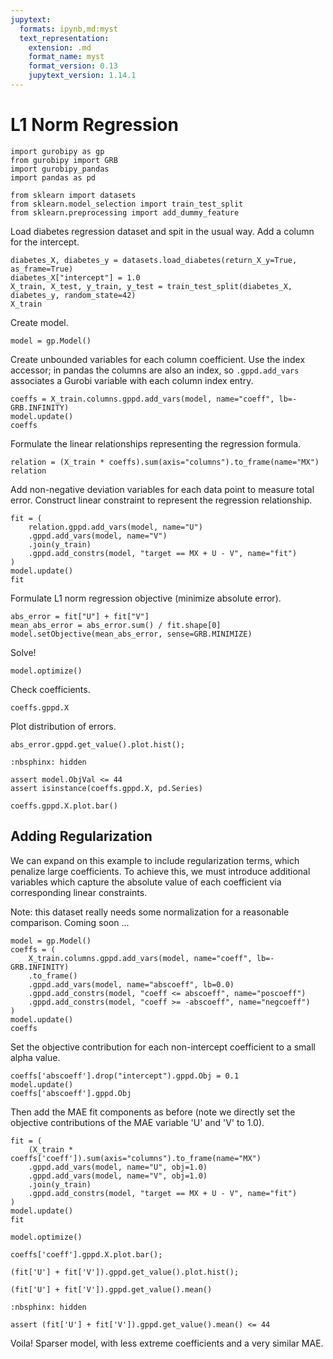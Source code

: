 ```yaml
---
jupytext:
  formats: ipynb,md:myst
  text_representation:
    extension: .md
    format_name: myst
    format_version: 0.13
    jupytext_version: 1.14.1
---
```


# L1 Norm Regression

```{code-cell}
import gurobipy as gp
from gurobipy import GRB
import gurobipy_pandas
import pandas as pd

from sklearn import datasets
from sklearn.model_selection import train_test_split
from sklearn.preprocessing import add_dummy_feature
```

Load diabetes regression dataset and spit in the usual way. Add a column for the intercept.

```{code-cell}
diabetes_X, diabetes_y = datasets.load_diabetes(return_X_y=True, as_frame=True)
diabetes_X["intercept"] = 1.0
X_train, X_test, y_train, y_test = train_test_split(diabetes_X, diabetes_y, random_state=42)
X_train
```

Create model.

```{code-cell}
model = gp.Model()
```

Create unbounded variables for each column coefficient. Use the index accessor; in pandas the columns are also an index, so `.gppd.add_vars` associates a Gurobi variable with each column index entry.

```{code-cell}
coeffs = X_train.columns.gppd.add_vars(model, name="coeff", lb=-GRB.INFINITY)
model.update()
coeffs
```

Formulate the linear relationships representing the regression formula.

```{code-cell}
relation = (X_train * coeffs).sum(axis="columns").to_frame(name="MX")
relation
```

Add non-negative deviation variables for each data point to measure total error. Construct linear constraint to represent the regression relationship.

```{code-cell}
fit = (
    relation.gppd.add_vars(model, name="U")
    .gppd.add_vars(model, name="V")
    .join(y_train)
    .gppd.add_constrs(model, "target == MX + U - V", name="fit")
)
model.update()
fit
```

Formulate L1 norm regression objective (minimize absolute error).

```{code-cell}
abs_error = fit["U"] + fit["V"]
mean_abs_error = abs_error.sum() / fit.shape[0]
model.setObjective(mean_abs_error, sense=GRB.MINIMIZE)
```

Solve!

```{code-cell}
model.optimize()
```

Check coefficients.

```{code-cell}
coeffs.gppd.X
```

Plot distribution of errors.

```{code-cell}
abs_error.gppd.get_value().plot.hist();
```

```{code-cell}
:nbsphinx: hidden

assert model.ObjVal <= 44
assert isinstance(coeffs.gppd.X, pd.Series)
```

```{code-cell}
coeffs.gppd.X.plot.bar()
```

## Adding Regularization

We can expand on this example to include regularization terms, which penalize large coefficients. To achieve this, we must introduce additional variables which capture the absolute value of each coefficient via corresponding linear constraints.

Note: this dataset really needs some normalization for a reasonable comparison. Coming soon ...

```{code-cell}
model = gp.Model()
coeffs = (
    X_train.columns.gppd.add_vars(model, name="coeff", lb=-GRB.INFINITY)
    .to_frame()
    .gppd.add_vars(model, name="abscoeff", lb=0.0)
    .gppd.add_constrs(model, "coeff <= abscoeff", name="poscoeff")
    .gppd.add_constrs(model, "coeff >= -abscoeff", name="negcoeff")
)
model.update()
coeffs
```

Set the objective contribution for each non-intercept coefficient to a small alpha value.

```{code-cell}
coeffs['abscoeff'].drop("intercept").gppd.Obj = 0.1
model.update()
coeffs['abscoeff'].gppd.Obj
```

Then add the MAE fit components as before (note we directly set the objective contributions of the MAE variable 'U' and 'V' to 1.0).

```{code-cell}
fit = (
    (X_train * coeffs['coeff']).sum(axis="columns").to_frame(name="MX")
    .gppd.add_vars(model, name="U", obj=1.0)
    .gppd.add_vars(model, name="V", obj=1.0)
    .join(y_train)
    .gppd.add_constrs(model, "target == MX + U - V", name="fit")
)
model.update()
fit
```

```{code-cell}
model.optimize()
```

```{code-cell}
coeffs['coeff'].gppd.X.plot.bar();
```

```{code-cell}
(fit['U'] + fit['V']).gppd.get_value().plot.hist();
```

```{code-cell}
(fit['U'] + fit['V']).gppd.get_value().mean()
```

```{code-cell}
:nbsphinx: hidden

assert (fit['U'] + fit['V']).gppd.get_value().mean() <= 44
```

Voila! Sparser model, with less extreme coefficients and a very similar MAE.
